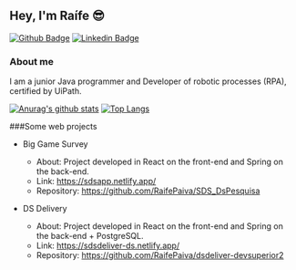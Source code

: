 ## Hey, I'm Raífe :sunglasses:

[![Github Badge](https://img.shields.io/badge/-Github-000?style=flat-square&logo=Github&logoColor=white&link=https://github.com/RaifePaiva)](https://github.com/RaifePaiva)
[![Linkedin Badge](https://img.shields.io/badge/-LinkedIn-blue?style=flat-square&logo=Linkedin&logoColor=white&link=https://www.linkedin.com/in/raifeferreira/)](https://www.linkedin.com/in/raifeferreira/)

### About me
I am a junior Java programmer and Developer of robotic processes (RPA), certified by UiPath.

[![Anurag's github stats](https://github-readme-stats.vercel.app/api?username=RaifePaiva)](https://github.com/anuraghazra/github-readme-stats)
[![Top Langs](https://github-readme-stats.vercel.app/api/top-langs/?username=RaifePaiva&layout=compact)](https://github.com/anuraghazra/github-readme-stats)

###Some web projects

* Big Game Survey
  * About: Project developed in React on the front-end and Spring on the back-end.
  * Link: https://sdsapp.netlify.app/
  * Repository: https://github.com/RaifePaiva/SDS_DsPesquisa
  
* DS Delivery
  * About: Project developed in React on the front-end and Spring on the back-end + PostgreSQL.
  * Link: https://sdsdeliver-ds.netlify.app/
  * Repository: https://github.com/RaifePaiva/dsdeliver-devsuperior2


<!--
**RaifePaiva/RaifePaiva** is a ✨ _special_ ✨ repository because its `README.md` (this file) appears on your GitHub profile.

Here are some ideas to get you started:

- 🔭 I’m currently working on ...
- 🌱 I’m currently learning ...
- 👯 I’m looking to collaborate on ...
- 🤔 I’m looking for help with ...
- 💬 Ask me about ...
- 📫 How to reach me: ...
- 😄 Pronouns: ...
- ⚡ Fun fact: ...
-->
